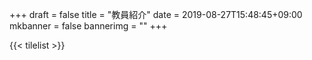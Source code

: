 +++
draft = false
title = "教員紹介"
date = 2019-08-27T15:48:45+09:00
mkbanner = false
bannerimg = ""
+++


{{< tilelist >}}





